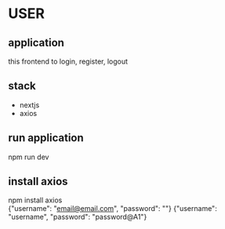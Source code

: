 # USER
## application
this frontend to login, register, logout

## stack
- nextjs
- axios

## run application
npm run dev

## install axios
npm install axios  
{"username": "email@email.com", "password": ""}
{"username": "username", "password": "password@A1"}